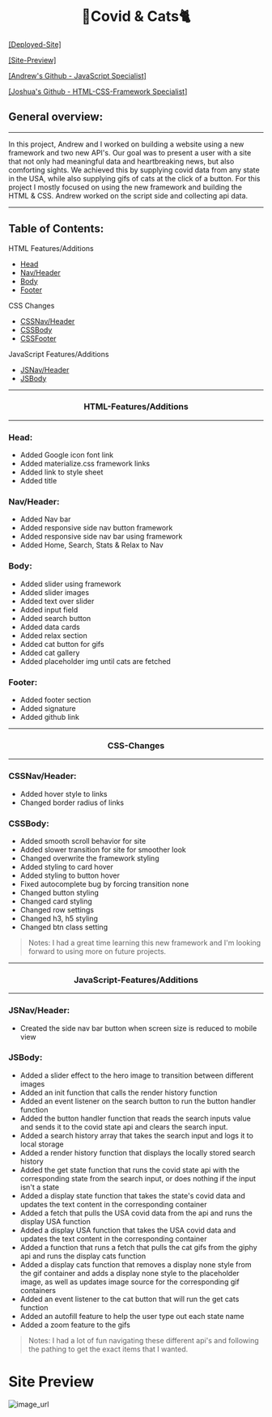 <h1 style="text-align: center;">🦠Covid & Cats🐈</h1>

[[Deployed-Site]](https://jdogcrane.github.io/covid-and-cats/)

[[Site-Preview]](#Site-Preview)

[[Andrew's Github - JavaScript Specialist]](https://github.com/morrisbianco)

[[Joshua's Github - HTML-CSS-Framework Specialist]](https://github.com/Jdogcrane)

## General overview: 
---
<p style="font-family: -apple-system, BlinkMacSystemFont, 'Segoe UI', Roboto, Oxygen, Ubuntu, Cantarell, 'Open Sans', 'Helvetica Neue', sans-serif;"> 
In this project, Andrew and I worked on building a website using a new framework and two new API's. Our goal was to present a user with a site that not only had meaningful data and heartbreaking news, but also comforting sights. We achieved this by supplying covid data from any state in the USA, while also supplying gifs of cats at the click of a button. For this project I mostly focused on using the new framework and building the HTML & CSS. Andrew worked on the script side and collecting api data.
<p>

---
## Table of Contents:

HTML Features/Additions
- [Head](#Head)
- [Nav/Header](#Nav/Header)
- [Body](#Body)
- [Footer](#Footer)

CSS Changes
- [CSSNav/Header](#CSSNav/Header)
- [CSSBody](#CSSBody)
- [CSSFooter](#CSSFooter)

JavaScript Features/Additions
- [JSNav/Header](#JSNav/Header)
- [JSBody](#JSBody)
---
<h3 style="text-align:center;">HTML-Features/Additions</h3>

---
### Head:
* Added Google icon font link
* Added materialize.css framework links
* Added link to style sheet
* Added title
### Nav/Header:
* Added Nav bar
* Added responsive side nav button framework
* Added responsive side nav bar using framework
* Added Home, Search, Stats & Relax to Nav
### Body:
* Added slider using framework
* Added slider images
* Added text over slider
* Added input field
* Added search button
* Added data cards
* Added relax section
* Added cat button for gifs
* Added cat gallery
* Added placeholder img until cats are fetched
### Footer:
* Added footer section
* Added signature
* Added github link
---
<h3 style="text-align:center;">CSS-Changes</h3>

---
### CSSNav/Header:
* Added hover style to links
* Changed border radius of links
### CSSBody:
* Added smooth scroll behavior for site
* Added slower transition for site for smoother look
* Changed overwrite the framework styling
* Added styling to card hover
* Added styling to button hover
* Fixed autocomplete bug by forcing transition none
* Changed button styling
* Changed card styling
* Changed row settings
* Changed h3, h5 styling
* Changed btn class setting

>Notes: I had a great time learning this new framework and I'm looking forward to using more on future projects.
---
<h3 style="text-align:center;">JavaScript-Features/Additions</h3>

---
### JSNav/Header:
* Created the side nav bar button when screen size is reduced to mobile view

### JSBody:
* Added a slider effect to the hero image to transition between different images
* Added an init function that calls the render history function
* Added an event listener on the search button to run the button handler function
* Added the button handler function that reads the search inputs value and sends it to the covid state api and clears the search input.
* Added a search history array that takes the search input and logs it to local storage
* Added a render history function that displays the locally stored search history
* Added the get state function that runs the covid state api with the corresponding state from the search input, or does nothing if the input isn't a state
* Added a display state function that takes the state's covid data and updates the text content in the corresponding container
* Added a fetch that pulls the USA covid data from the api and runs the display USA function
* Added a display USA function that takes the USA covid data and updates the text content in the corresponding container
* Added a function that runs a fetch that pulls the cat gifs from the giphy api and runs the display cats function
* Added a display cats function that removes a display none style from the gif container and adds a display none style to the placeholder image, as well as updates image source for the corresponding gif containers
* Added an event listener to the cat button that will run the get cats function
* Added an autofill feature to help the user type out each state name
* Added a zoom feature to the gifs

>Notes: I had a lot of fun navigating these different api's and following the pathing to get the exact items that I wanted.

# Site Preview
![image_url](./assets/images/preview.gif "Site preview")
